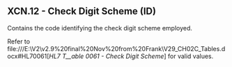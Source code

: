 ## XCN.12 - Check Digit Scheme (ID)

Contains the code identifying the check digit scheme employed.

Refer to file:///E:\V2\v2.9%20final%20Nov%20from%20Frank\V29_CH02C_Tables.docx#HL70061[_HL7 T__able 0061 - Check Digit Scheme_] for valid values.
